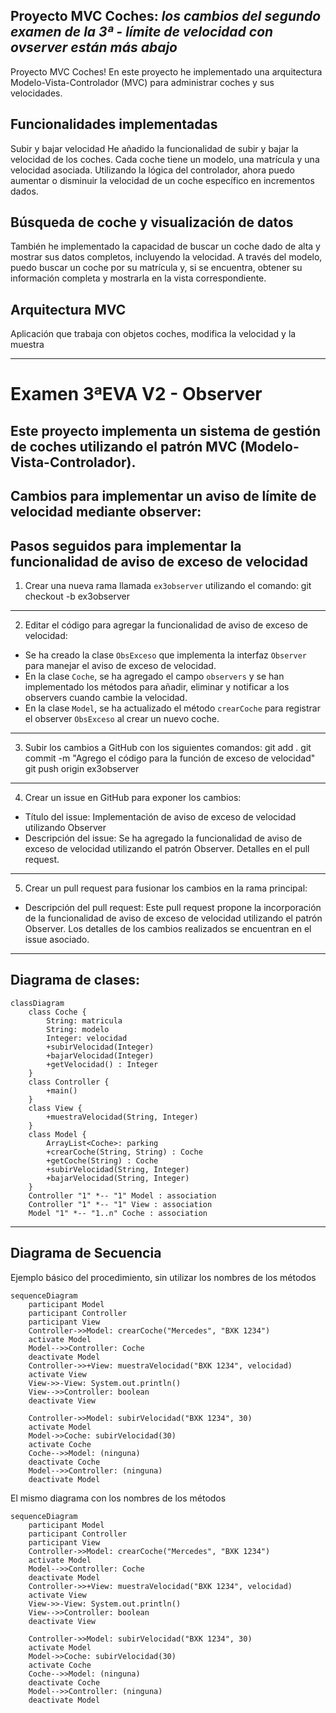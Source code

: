 Proyecto MVC Coches:
*los cambios del segundo examen de la 3ª - límite de velocidad con ovserver están más abajo*
------------------------------------------------------------------------------------------------------------------------------------------------
Proyecto MVC Coches! En este proyecto he implementado una arquitectura Modelo-Vista-Controlador (MVC) para administrar coches y sus velocidades.

Funcionalidades implementadas
------------------------------------------------------------------------------------------------------------------------------------------------
Subir y bajar velocidad
He añadido la funcionalidad de subir y bajar la velocidad de los coches. Cada coche tiene un modelo, una matrícula y una velocidad asociada. Utilizando la lógica del controlador, ahora puedo aumentar o disminuir la velocidad de un coche específico en incrementos dados.

Búsqueda de coche y visualización de datos
------------------------------------------------------------------------------------------------------------------------------------------------
También he implementado la capacidad de buscar un coche dado de alta y mostrar sus datos completos, incluyendo la velocidad. A través del modelo, puedo buscar un coche por su matrícula y, si se encuentra, obtener su información completa y mostrarla en la vista correspondiente.

 Arquitectura MVC
------------------------------------------------------------------------------------------------------------------------------------------------
Aplicación que trabaja con objetos coches, modifica la velocidad y la muestra

------------------------------------------------------------------------------------------------------------------------------------------------
# Examen 3ªEVA V2 - Observer
Este proyecto implementa un sistema de gestión de coches utilizando el patrón MVC (Modelo-Vista-Controlador).
------------------------------------------------------------------------------------------------------------------------------------------------

Cambios para implementar un aviso de límite de velocidad mediante observer:
------------------------------------------------------------------------------------------------------------------------------------------------

## Pasos seguidos para implementar la funcionalidad de aviso de exceso de velocidad
1. Crear una nueva rama llamada `ex3observer` utilizando el comando:
git checkout -b ex3observer
------------------------------------------------------------------------------------------------------------------------------------------------

2. Editar el código para agregar la funcionalidad de aviso de exceso de velocidad:
- Se ha creado la clase `ObsExceso` que implementa la interfaz `Observer` para manejar el aviso de exceso de velocidad.
- En la clase `Coche`, se ha agregado el campo `observers` y se han implementado los métodos para añadir, eliminar y notificar a los observers cuando cambie la velocidad.
- En la clase `Model`, se ha actualizado el método `crearCoche` para registrar el observer `ObsExceso` al crear un nuevo coche.
------------------------------------------------------------------------------------------------------------------------------------------------

3. Subir los cambios a GitHub con los siguientes comandos:
git add .
git commit -m "Agrego el código para la función de exceso de velocidad"
git push origin ex3observer
------------------------------------------------------------------------------------------------------------------------------------------------

4. Crear un issue en GitHub para exponer los cambios:
- Título del issue: Implementación de aviso de exceso de velocidad utilizando Observer
- Descripción del issue: Se ha agregado la funcionalidad de aviso de exceso de velocidad utilizando el patrón Observer. Detalles en el pull request.
------------------------------------------------------------------------------------------------------------------------------------------------

5. Crear un pull request para fusionar los cambios en la rama principal:
- Descripción del pull request: Este pull request propone la incorporación de la funcionalidad de aviso de exceso de velocidad utilizando el patrón Observer. Los detalles de los cambios realizados se encuentran en el issue asociado.

------------------------------------------------------------------------------------------------------------------------------------------------
## Diagrama de clases:

```mermaid
classDiagram
    class Coche {
        String: matricula
        String: modelo
        Integer: velocidad
        +subirVelocidad(Integer)
        +bajarVelocidad(Integer)
        +getVelocidad() : Integer
    }
    class Controller {
        +main()
    }
    class View {
        +muestraVelocidad(String, Integer)
    }
    class Model {
        ArrayList<Coche>: parking
        +crearCoche(String, String) : Coche
        +getCoche(String) : Coche
        +subirVelocidad(String, Integer)
        +bajarVelocidad(String, Integer)
    }
    Controller "1" *-- "1" Model : association
    Controller "1" *-- "1" View : association
    Model "1" *-- "1..n" Coche : association

```

---

## Diagrama de Secuencia

Ejemplo básico del procedimiento, sin utilizar los nombres de los métodos


```mermaid
sequenceDiagram
    participant Model
    participant Controller
    participant View
    Controller->>Model: crearCoche("Mercedes", "BXK 1234")
    activate Model
    Model-->>Controller: Coche
    deactivate Model
    Controller->>+View: muestraVelocidad("BXK 1234", velocidad)
    activate View
    View->>-View: System.out.println()
    View-->>Controller: boolean
    deactivate View

    Controller->>Model: subirVelocidad("BXK 1234", 30)
    activate Model
    Model->>Coche: subirVelocidad(30)
    activate Coche
    Coche-->>Model: (ninguna)
    deactivate Coche
    Model-->>Controller: (ninguna)
    deactivate Model

```

El mismo diagrama con los nombres de los métodos

```mermaid
sequenceDiagram
    participant Model
    participant Controller
    participant View
    Controller->>Model: crearCoche("Mercedes", "BXK 1234")
    activate Model
    Model-->>Controller: Coche
    deactivate Model
    Controller->>+View: muestraVelocidad("BXK 1234", velocidad)
    activate View
    View->>-View: System.out.println()
    View-->>Controller: boolean
    deactivate View

    Controller->>Model: subirVelocidad("BXK 1234", 30)
    activate Model
    Model->>Coche: subirVelocidad(30)
    activate Coche
    Coche-->>Model: (ninguna)
    deactivate Coche
    Model-->>Controller: (ninguna)
    deactivate Model


```
